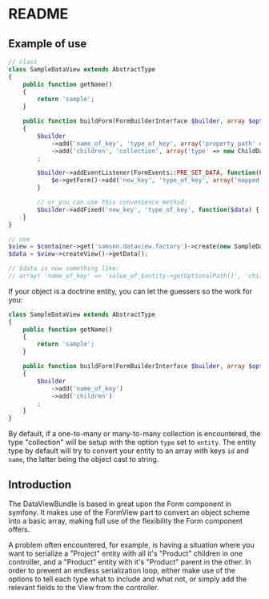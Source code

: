 README
======

Example of use
--------------

```php
// class
class SampleDataView extends AbstractType
{
    public function getName()
    {
        return 'sample';
    }

    public function buildForm(FormBuilderInterface $builder, array $options)
    {
        $builder
            ->add('name_of_key', 'type_of_key', array('property_path' => 'optionalPath', /** other options */))
            ->add('children', 'collection', array('type' => new ChildDataView())
        ;

        $builder->addEventListener(FormEvents::PRE_SET_DATA, function(FormEvent $e) {
            $e->getForm()->add('new_key', 'type_of_key', array('mapped' => false, 'data' => $e->getData()->getSomeCustomData());
        }

        // or you can use this convenience method:
        $builder->addFixed('new_key', 'type_of_key', function($data) { return $data->getSomeCustomData(); });
    }
}

// use
$view = $container->get('samson.dataview.factory')->create(new SampleDataView(), $sample);
$data = $view->createView()->getData();

// $data is now something like:
// array( 'name_of_key' => 'value_of_$entity->getOptionalPath()', 'children' => array(array(), array(), array(), 'etc' ), 'new_key' => 'value_of_$entity->getSomeCustomData()' );
```

If your object is a doctrine entity, you can let the guessers so the work for you:

```php
class SampleDataView extends AbstractType
{
    public function getName()
    {
        return 'sample';
    }

    public function buildForm(FormBuilderInterface $builder, array $options)
    {
        $builder
            ->add('name_of_key')
            ->add('children')
        ;
    }
}
```

By default, if a one-to-many or many-to-many collection is encountered, the type "collection" will be setup with
the option `type` set to `entity`. The entity type by default will try to convert your entity to an array with keys
`id` and `name`, the latter being the object cast to string.

Introduction
--------------

The DataViewBundle is based in great upon the Form component in symfony. It makes use of the FormView part to convert
an object scheme into a basic array, making full use of the flexibility the Form component offers.

A problem often encountered, for example, is having a situation where you want to serialize a "Project" entity with all
it's "Product" children in one controller, and a "Product" entity with it's "Product" parent in the other. In order to
prevent an endless serialization loop, either make use of the options to tell each type what to include and what not,
or simply add the relevant fields to the View from the controller.
